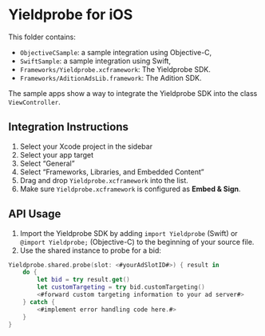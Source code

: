 # Yieldprobe for iOS

This folder contains:

* `ObjectiveCSample`: a sample integration using Objective-C,
* `SwiftSample`: a sample integration using Swift,
* `Frameworks/Yieldprobe.xcframework`: The Yieldprobe SDK.
* `Frameworks/AditionAdsLib.framework`: The Adition SDK.

The sample apps show a way to integrate the Yieldprobe SDK into the class `ViewController`.

## Integration Instructions

1. Select your Xcode project in the sidebar
2. Select your app target
3. Select “General”
4. Select “Frameworks, Libraries, and Embedded Content”
5. Drag and drop `Yieldprobe.xcframework` into the list.
6. Make sure `Yieldprobe.xcframework` is configured as **Embed & Sign**.  

## API Usage

1. Import the Yieldprobe SDK by adding `import Yieldprobe` (Swift) or `@import Yieldprobe;` (Objective-C) to the beginning of your source file.
2. Use the shared instance to probe for a bid:

```swift
Yieldprobe.shared.probe(slot: <#yourAdSlotID#>) { result in
    do {
        let bid = try result.get()
        let customTargeting = try bid.customTargeting()
        <#forward custom targeting information to your ad server#>
    } catch {
        <#implement error handling code here.#>
    }
}
```
